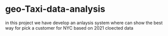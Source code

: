 # geo-Taxi-data-analysis
in this project we have develop an anlaysis system where can show the best way for pick a customer for NYC based on 2021 cloected data
